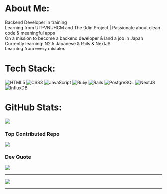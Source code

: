 
# About Me:
Backend Developer in training <br>
Learning from UIT-VNUHCM and The Odin Project | Passionate about clean code & meaningful apps<br>
On a mission to become a backend developer & land a job in Japan <br>
Currently learning: N2.5 Japanese & Rails & NextJS<br>
Learning from every mistake. 


# Tech Stack:
![HTML5](https://img.shields.io/badge/html5-%23E34F26.svg?style=for-the-badge&logo=html5&logoColor=white) 
![CSS3](https://img.shields.io/badge/css3-%231572B6.svg?style=for-the-badge&logo=css3&logoColor=white)
![JavaScript](https://img.shields.io/badge/javascript-%23323330.svg?style=for-the-badge&logo=javascript&logoColor=%23F7DF1E) 
![Ruby](https://img.shields.io/badge/Ruby-CC342D?style=for-the-badge&logo=ruby&logoColor=white) 
![Rails](https://img.shields.io/badge/Ruby_on_Rails-CC0000?style=for-the-badge&logo=ruby-on-rails&logoColor=white)
![PostgreSQL](https://img.shields.io/badge/PostgreSQL-green?style=for-the-badge) 
![NextJS](https://img.shields.io/badge/next%20js-000000?style=for-the-badge&logo=nextdotjs&logoColor=white) 
![InfluxDB](https://img.shields.io/badge/InfluxDB-22ADF6?style=for-the-badge&logo=InfluxDB&logoColor=white) 

# GitHub Stats:
<!-- ![](https://github-readme-stats.vercel.app/api?username=Kuren20052002&theme=dark&hide_border=false&include_all_commits=false&count_private=false)<br/> -->
<!-- ![](https://github-readme-streak-stats.herokuapp.com/?user=Kuren20052002&theme=dark&hide_border=false)<br/> -->
![](https://github-readme-stats.vercel.app/api/top-langs/?username=Kuren20052002&theme=dark&hide_border=false&include_all_commits=false&count_private=false&layout=compact)
<!--
## GitHub Trophies
![](https://github-profile-trophy.vercel.app/?username=Kuren20052002&theme=onedark&no-frame=true&no-bg=false&margin-w=4)
-->
### Top Contributed Repo
![](https://github-contributor-stats.vercel.app/api?username=Kuren20052002&limit=5&theme=tokyonight&combine_all_yearly_contributions=true)

### Dev Quote
![](https://quotes-github-readme.vercel.app/api?type=horizontal&theme=radical)

---
[![](https://visitcount.itsvg.in/api?id=Kuren20052002&icon=2&color=4)](https://visitcount.itsvg.in)

------
